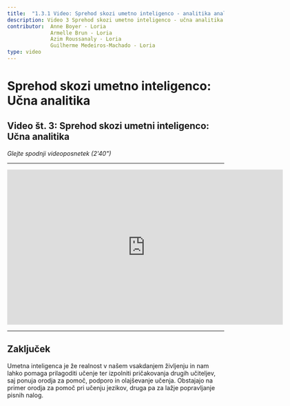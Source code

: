 ```yaml
---
title:  "1.3.1 Video: Sprehod skozi umetno inteligenco - analitika analitika"
description: Video 3 Sprehod skozi umetno inteligenco - učna analitika.
contributor:  Anne Boyer - Loria
              Armelle Brun - Loria
              Azim Roussanaly - Loria
              Guilherme Medeiros-Machado - Loria
type: video
---
```


# Sprehod skozi umetno inteligenco: Učna analitika
## Video št. 3: Sprehod skozi umetni inteligenco: Učna analitika
_Glejte spodnji videoposnetek (2'40")_


----------
<center><iframe width="640" height="360" src="https://www.youtube.com/embed/Mg8lwfRMEbI?rel=0&showinfo=0&cc_load_policy=1&hl=fr&modestbranding=1" frameborder="0" allowfullscreen></iframe></center>

-----------

## Zaključek
Umetna inteligenca je že realnost v našem vsakdanjem življenju in nam lahko pomaga prilagoditi učenje ter izpolniti pričakovanja drugih učiteljev, saj ponuja orodja za pomoč, podporo in olajševanje učenja. Obstajajo na primer orodja za pomoč pri učenju jezikov, druga pa za lažje popravljanje pisnih nalog.
